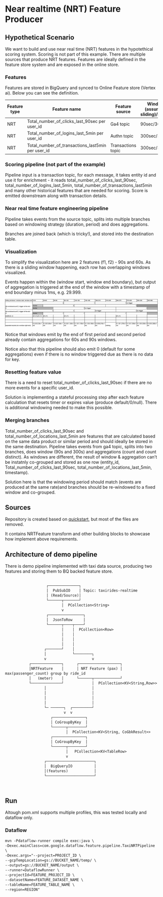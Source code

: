 # Near realtime (NRT) Feature Producer

## Hypothetical Scenario

We want to build and use near real time (NRT) features in the hypotethical scoring system. Scoring is not part of this example. There are multiple sources that produce NRT features. Features are ideally defined in the feature store system and are exposed in the online store.

### Features 
Features are stored in BigQuery and synced to Online Feature store (Vertex ai). Below you can see the definition. 

| Feature type | Feature name | Feature source | Window (assuming sliding)/Period | Method (Beam SQL) | Destination
|--------|---------------------|------------------|-----------------------|----------------------|----------------------|
| NRT   | Total_number_of_clicks_last_90sec per user_id   | Ga4 topic           | 90sec/30s  | count(*)   | BQ table  |
| NRT    | Total_number_of_logins_last_5min per user_id   | Authn topic   |   300sec/30s     | count(*)  | BQ table |
| NRT    | Total_number_of_transactions_last5min per user_id    |  Transactions topic   | 300sec/30s  |  count(*)  | BQ table |

###  Scoring pipeline (not part of the example)

Pipeline input is a transaction topic, for each message, it takes entity id and use it for enrichment - it reads total_number_of_clicks_last_90sec, total_number_of_logins_last_5min, total_number_of_transactions_last5min and many other historical features that are needed for scoring. 
Score is emitted downstream along with transaction details. 

### Near real time feature engineering pipeline
Pipeline takes events from the source topic, splits into multiple branches based on windowing strategy (duration, period) and does aggregations.

Branches are joined back (which is tricky!), and stored into the destination table. 

### Visualization
To simplify the visualization here are 2 features (f1, f2) - 90s and 60s. As there is a sliding window happening, each row has overlapping windows visualized.

Events happen within the (window start, window end boundary), but output of aggregation is triggered at the end of the window with a timestamp of end boundary minus 1ms, e.g. 29.999.  

![viz](viz.png)

Notice that windows emit by the end of first period and second period already contain aggregations for 60s and 90s windows. 

Notice also that this pipeline should also emit 0 (default for some aggregations) even if there is no window triggered due as there is no data for key.  

### Resetting feature value 
There is a need to reset total_number_of_clicks_last_90sec if there are no more events for a specific user_id. 

Solution is implementing a stateful processing step after each feature calculation that resets timer or expires value (produce default/0/null). There is additional windowing needed to make this possible. 

### Merging branches
Total_number_of_clicks_last_90sec and total_number_of_locations_last_5min are features that are calculated based on the same data product or similar period and should ideally be stored in the same destination. 
Pipeline takes events from ga4 topic, splits into two branches, does window (90s and 300s) and aggregations (count and count distinct). 
As windows are different, the result of window & aggregation can’t be instatnly co-grouped and stored as one row (entity_id, Total_number_of_clicks_last_90sec, total_number_of_locations_last_5min, timestamp). 

Solution here is that the windowing period should match (events are produced at the same rate)and branches should be re-windowed to a fixed window and co-grouped. 

## Sources

Repository is created based on [quickstart](https://cloud.google.com/dataflow/docs/quickstarts/create-pipeline-java), but most of the files are removed.

It contains NRTFeature transform and other building blocks to showcase how implement above requirements. 

## Architecture of demo pipeline

There  is demo pipeline implemented with taxi data source, producing two features and storing them to BQ backed feature store. 


```

                   ┌──────────────┐
                   │  PubSubIO    │ Topic: taxirides-realtime
                   │ (Read/Source)│
                   └──────┬───────┘
                          │  PCollection<String>
                          v
                   ┌────────────────┐
                   │  JsonToRow     │
                   └──────┬────┬────┘
                          │    │  PCollection<Row>
                          │    │
                          │    │
                          │    │
                  ┌───────┘    │
                  │            └────────┐  
                  v                     v
           ┌──────────────┐      ┌───────────────────┐
           │NRTFeature    │      │ NRT Feature (pax) │ max(passenger_count) group by ride_id
           │   (meter)    │      └──────┬────────────┘
           └──────────────┘             │  PCollection<KV<String,Row>>
                  │                     │
                  │                     │
                  │                     │
                  │                     │
                  └─ ──────┐  ┌─────────┘
                           v  v
                     ┌───────────────┐
                     │ CoGroupByKey  │
                     └──────┬────────┘
                            │  PCollection<KV<String, CoGbkResult>> 
                     ┌───────────────┐
                     │ CoGroupByKey  │
                     └──────┬────────┘          
                            │   PCollection<KV<TableRow> 
                            v
                  ┌──────────────────────┐
                  │  BigQueryIO          │ 
                  │(features)            │
                  └──────────────────────┘



```

## Run

Altough pom.xml supports multiple profiles, this was tested locally and dataflow only.

### Dataflow

```
mvn -Pdataflow-runner compile exec:java \
-Dexec.mainClass=com.google.dataflow.feature.pipeline.TaxiNRTPipeline \
-Dexec.args="--project=PROJECT_ID \
--gcpTempLocation=gs://BUCKET_NAME/temp/ \
--output=gs://BUCKET_NAME/output \
--runner=DataflowRunner \
--projectId=FEATURE_PROJECT_ID \
--datasetName=FEATURE_DATASET_NAME \
--tableName=FEATURE_TABLE_NAME \
--region=REGION"
```

